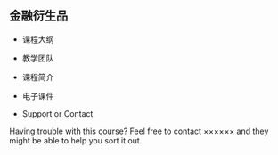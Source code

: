 ## 金融衍生品
- 课程大纲


- 教学团队


- 课程简介


- 电子课件


- Support or Contact

Having trouble with this course? Feel free to contact ×××××× and they might be able to help you sort it out.
